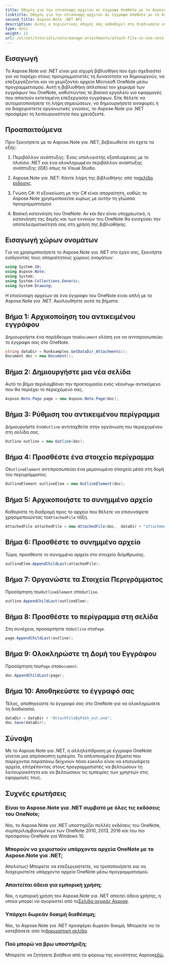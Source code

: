 ```yaml
---
title: Οδηγός για την επισύναψη αρχείου σε έγγραφα OneNote με το Aspose.Note
linktitle: Οδηγός για την επισύναψη αρχείου σε έγγραφα OneNote με το Aspose.Note
second_title: Aspose.Note .NET API
description: Αυτός ο περιεκτικός οδηγός σάς καθοδηγεί στη διαδικασία επισύναψης αρχείων μέσω προγραμματισμού σε έγγραφα του OneNote, επιτρέποντάς σας να βελτιώσετε τις εργασίες λήψης σημειώσεων και διαχείρισης εγγράφων. Με σαφείς, βήμα προς βήμα οδηγίες και χρήσιμες συχνές ερωτήσεις.
type: docs
weight: 11
url: /el/net/tutorials/note/manage-attachments/attach-file-in-one-note-documents/
---
```

## Εισαγωγή

Το Aspose.Note για .NET είναι μια ισχυρή βιβλιοθήκη που έχει σχεδιαστεί για να παρέχει στους προγραμματιστές τη δυνατότητα να δημιουργούν, να επεξεργάζονται και να χειρίζονται αρχεία Microsoft OneNote μέσω προγραμματισμού. Αυτή η βιβλιοθήκη απλοποιεί τον χειρισμό των εγγράφων του OneNote, καθιστώντας το βασικό εργαλείο για εφαρμογές που απαιτούν εκτεταμένη επεξεργασία εγγράφων. Είτε θέλετε να αυτοματοποιήσετε τη λήψη σημειώσεων, να δημιουργήσετε αναφορές ή να διαχειριστείτε οργανωτικές γνώσεις, το Aspose.Note για .NET προσφέρει τη λειτουργικότητα που χρειάζεστε.

## Προαπαιτούμενα

Πριν ξεκινήσετε με το Aspose.Note για .NET, βεβαιωθείτε ότι έχετε τα εξής:

1. Περιβάλλον ανάπτυξης: Ένας υπολογιστής εξοπλισμένος με το πλαίσιο .NET και ένα ολοκληρωμένο περιβάλλον ανάπτυξης ανάπτυξης (IDE) όπως το Visual Studio.
  
2.  Aspose.Note για .NET: Κάντε λήψη της βιβλιοθήκης από το[σελίδα έκδοσης](https://releases.aspose.com/note/net/).

3. Γνώση C#: Η εξοικείωση με την C# είναι απαραίτητη, καθώς το Aspose.Note χρησιμοποιείται κυρίως με αυτήν τη γλώσσα προγραμματισμού.

4. Βασική κατανόηση του OneNote: Αν και δεν είναι υποχρεωτικό, η κατανόηση της δομής και των εννοιών του OneNote θα ενισχύσει την αποτελεσματικότητά σας στη χρήση της βιβλιοθήκης.

## Εισαγωγή χώρων ονομάτων

Για να χρησιμοποιήσετε το Aspose.Note για .NET στο έργο σας, ξεκινήστε εισάγοντας τους απαραίτητους χώρους ονομάτων:

```csharp
using System.IO;
using Aspose.Note;
using System;
using System.Collections.Generic;
using System.Drawing;
```

Η επισύναψη αρχείων σε ένα έγγραφο του OneNote είναι απλή με το Aspose.Note για .NET. Ακολουθήστε αυτά τα βήματα:

## Βήμα 1: Αρχικοποίηση του αντικειμένου εγγράφου

 Δημιουργήστε ένα παράδειγμα του`Document` κλάση για να αντιπροσωπεύει το έγγραφό σας στο OneNote.

```csharp
string dataDir = RunExamples.GetDataDir_Attachments();
Document doc = new Document();
```

## Βήμα 2: Δημιουργήστε μια νέα σελίδα

 Αυτό το βήμα περιλαμβάνει την προετοιμασία ενός νέου`Page` αντικείμενο που θα περιέχει το περιεχόμενό σας.

```csharp
Aspose.Note.Page page = new Aspose.Note.Page(doc);
```

## Βήμα 3: Ρύθμιση του αντικειμένου περίγραμμα

 Δημιουργήστε ένα`Outline` αντιταχθείτε στην οργάνωση του περιεχομένου στη σελίδα σας.

```csharp
Outline outline = new Outline(doc);
```

## Βήμα 4: Προσθέστε ένα στοιχείο περίγραμμα

 Ο`OutlineElement` αντιπροσωπεύει ένα μεμονωμένο στοιχείο μέσα στη δομή του περιγράμματος.

```csharp
OutlineElement outlineElem = new OutlineElement(doc);
```

## Βήμα 5: Αρχικοποιήστε το συνημμένο αρχείο

 Καθορίστε τη διαδρομή προς το αρχείο που θέλετε να επισυνάψετε χρησιμοποιώντας το`AttachedFile` τάξη.

```csharp
AttachedFile attachedFile = new AttachedFile(doc,  dataDir + "attachment.txt");
```

## Βήμα 6: Προσθέστε το συνημμένο αρχείο

Τώρα, προσθέστε το συνημμένο αρχείο στο στοιχείο διάρθρωσης.

```csharp
outlineElem.AppendChildLast(attachedFile);
```

## Βήμα 7: Οργανώστε τα Στοιχεία Περιγράμματος

 Προσάρτηση του`OutlineElement` στο`Outline`.

```csharp
outline.AppendChildLast(outlineElem);
```

## Βήμα 8: Προσθέστε το περίγραμμα στη σελίδα

 Στη συνέχεια, προσαρτήστε το`Outline` στο`Page`.

```csharp
page.AppendChildLast(outline);
```

## Βήμα 9: Ολοκληρώστε τη Δομή του Εγγράφου

 Προσάρτηση του`Page` στο`Document`.

```csharp
doc.AppendChildLast(page);
```

## Βήμα 10: Αποθηκεύστε το έγγραφό σας

Τέλος, αποθηκεύστε το έγγραφό σας στο OneNote για να ολοκληρώσετε τη διαδικασία.

```csharp
dataDir = dataDir + "AttachFileByPath_out.one";
doc.Save(dataDir);
```

## Σύναψη

Με το Aspose.Note για .NET, η αλληλεπίδραση με έγγραφα OneNote γίνεται μια απρόσκοπτη εμπειρία. Τα απλοποιημένα βήματα που παρέχονται παραπάνω δείχνουν πόσο εύκολο είναι να επισυνάψετε αρχεία, επιτρέποντας στους προγραμματιστές να βελτιώσουν τη λειτουργικότητα και να βελτιώσουν τις εμπειρίες των χρηστών στις εφαρμογές τους.

## Συχνές ερωτήσεις

### Είναι το Aspose.Note για .NET συμβατό με όλες τις εκδόσεις του OneNote;

Ναι, το Aspose.Note για .NET υποστηρίζει πολλές εκδόσεις του OneNote, συμπεριλαμβανομένων των OneNote 2010, 2013, 2016 και του πιο πρόσφατου OneNote για Windows 10.

### Μπορούν να χειριστούν υπάρχοντα αρχεία OneNote με το Aspose.Note για .NET;

Απολύτως! Μπορείτε να επεξεργαστείτε, να τροποποιήσετε και να διαχειριστείτε υπάρχοντα αρχεία OneNote μέσω προγραμματισμού.

### Απαιτείται άδεια για εμπορική χρήση;

 Ναι, η εμπορική χρήση του Aspose.Note για .NET απαιτεί άδεια χρήσης, η οποία μπορεί να αγοραστεί από το[Σελίδα αγοράς Aspose](https://purchase.conholdate.com/buy).

### Υπάρχει δωρεάν δοκιμή διαθέσιμη;

 Ναι, το Aspose.Note για .NET προσφέρει δωρεάν δοκιμή. Μπορείτε να το κατεβάσετε από το[δοκιμαστική σελίδα](https://releases.aspose.com/).

### Πού μπορώ να βρω υποστήριξη;

 Μπορείτε να ζητήσετε βοήθεια από τα φόρουμ της κοινότητας Aspose[εδώ](https://forum.aspose.com/c/note/28).